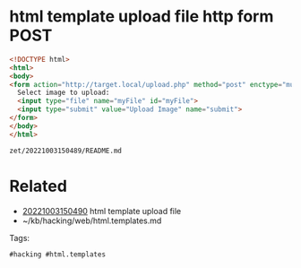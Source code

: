 # html template upload file http form POST
```html
<!DOCTYPE html>
<html>
<body>
<form action="http://target.local/upload.php" method="post" enctype="multipart/form-data">
  Select image to upload:
  <input type="file" name="myFile" id="myFile">
  <input type="submit" value="Upload Image" name="submit">
</form>
</body>
</html>
```

` zet/20221003150489/README.md `

# Related

- [20221003150490](/zet/20221003150490/README.md) html template upload file
- ~/kb/hacking/web/html.templates.md

Tags:

    #hacking #html.templates 
